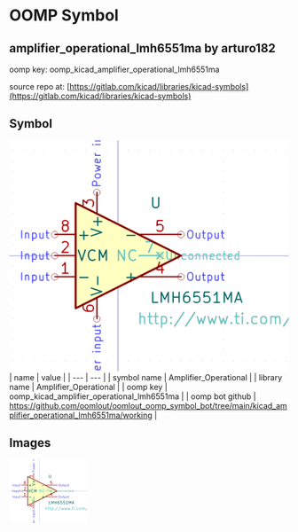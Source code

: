 # OOMP Symbol  
## amplifier_operational_lmh6551ma  by arturo182  
  
oomp key: oomp_kicad_amplifier_operational_lmh6551ma  
  
source repo at: [https://gitlab.com/kicad/libraries/kicad-symbols](https://gitlab.com/kicad/libraries/kicad-symbols)  
## Symbol  
  
[![working.png](working_600.png)](working.png)  
| name | value | 
| --- | --- | 
| symbol name | Amplifier_Operational | 
| library name | Amplifier_Operational | 
| oomp key | oomp_kicad_amplifier_operational_lmh6551ma | 
| oomp bot github | https://github.com/oomlout/oomlout_oomp_symbol_bot/tree/main/kicad_amplifier_operational_lmh6551ma/working | 
## Images  
  
[![working.png](working_140.png)](working.png)  

